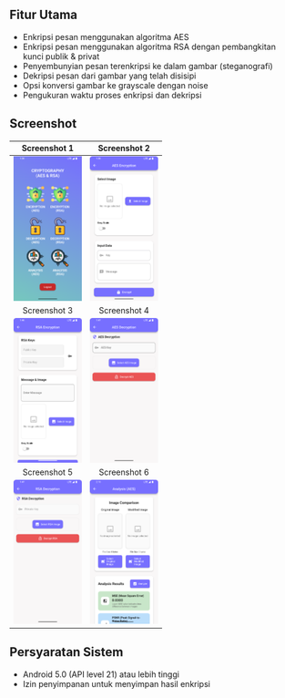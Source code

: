 ## Fitur Utama

- Enkripsi pesan menggunakan algoritma AES
- Enkripsi pesan menggunakan algoritma RSA dengan pembangkitan kunci publik & privat
- Penyembunyian pesan terenkripsi ke dalam gambar (steganografi)
- Dekripsi pesan dari gambar yang telah disisipi
- Opsi konversi gambar ke grayscale dengan noise
- Pengukuran waktu proses enkripsi dan dekripsi

## Screenshot

|          Screenshot 1          |          Screenshot 2          |
| :----------------------------: | :----------------------------: |
| <img src="1.png" width="120"/> | <img src="2.png" width="120"/> |
|          Screenshot 3          |          Screenshot 4          |
| <img src="3.png" width="120"/> | <img src="4.png" width="120"/> |
|          Screenshot 5          |          Screenshot 6          |
| <img src="5.png" width="120"/> | <img src="6.png" width="120"/> |

## Persyaratan Sistem

- Android 5.0 (API level 21) atau lebih tinggi
- Izin penyimpanan untuk menyimpan hasil enkripsi
